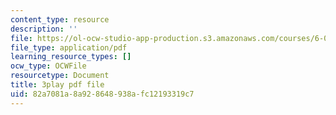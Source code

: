 ```yaml
---
content_type: resource
description: ''
file: https://ol-ocw-studio-app-production.s3.amazonaws.com/courses/6-042j-mathematics-for-computer-science-spring-2015/82a7081a8a928648938afc12193319c7_5hETv64GIuE.pdf
file_type: application/pdf
learning_resource_types: []
ocw_type: OCWFile
resourcetype: Document
title: 3play pdf file
uid: 82a7081a-8a92-8648-938a-fc12193319c7
---
```

